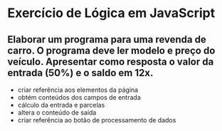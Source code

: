 # Exercício de Lógica em JavaScript

## Elaborar um programa para uma revenda de carro. O programa deve ler modelo e preço do veículo. Apresentar como resposta o valor da entrada (50%) e o saldo em 12x.

- criar referência aos elementos da página
- obtém conteúdos dos campos de entrada
- cálculo da entrada e parcelas
- altera o conteúdo de saída
- criar referência ao botão de processamento de dados
